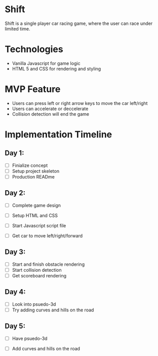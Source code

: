 # Shift

Shift is a single player car racing game, where the user can race under limited time. 


# Technologies
 * Vanilla Javascript for game logic
 * HTML 5 and CSS for rendering and styling

 
# MVP Feature 
 * Users can press left or right arrow keys to move the car left/right
 * Users can accelerate or deccelerate
 * Collision detection will end the game
 
# Implementation Timeline
 ## Day 1:
- [ ] Finialize concept
- [ ] Setup project skeleton
- [ ] Production READme

 ## Day 2:
- [ ] Complete game design 
- [ ] Setup HTML and CSS 
- [ ] Start Javascript script file
- [ ] Get car to move left/right/forward


 ## Day 3:
- [ ] Start and finish obstacle rendering
- [ ] Start collision detection
- [ ] Get scoreboard rendering

 ## Day 4:
- [ ] Look into psuedo-3d
- [ ] Try adding curves and hills on the road

 ## Day 5:
- [ ] Have psuedo-3d
- [ ] Add curves and hills on the road


